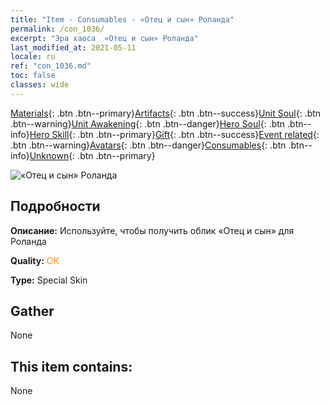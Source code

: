 ```yaml
---
title: "Item - Consumables - «Отец и сын» Роланда"
permalink: /con_1036/
excerpt: "Эра хаоса  «Отец и сын» Роланда"
last_modified_at: 2021-05-11
locale: ru
ref: "con_1036.md"
toc: false
classes: wide
---
```

 [Materials](/ItemsRU/){: .btn .btn--primary}[Artifacts](/ItemsRU/Artifacts/){: .btn .btn--success}[Unit Soul](/ItemsRU/UnitSoul/){: .btn .btn--warning}[Unit Awakening](/ItemsRU/UnitAwakening/){: .btn .btn--danger}[Hero Soul](/ItemsRU/HeroSoul/){: .btn .btn--info}[Hero Skill](/ItemsRU/HeroSkill/){: .btn .btn--primary}[Gift](/ItemsRU/Gift/){: .btn .btn--success}[Event related](/ItemsRU/Events/){: .btn .btn--warning}[Avatars](/ItemsRU/Avatars/){: .btn .btn--danger}[Consumables](/ItemsRU/Consumables/){: .btn .btn--info}[Unknown](/ItemsRU/Unknown/){: .btn .btn--primary}

 ![«Отец и сын» Роланда](/images/h/h_Roland9.jpg)

## Подробности
 **Описание:** Используйте, чтобы получить облик «Отец и сын» для Роланда

 **Quality:** <span style="color: #FF8C00">OK</span>

 **Type:** Special Skin

## Gather

  None

## This item contains:

  None

